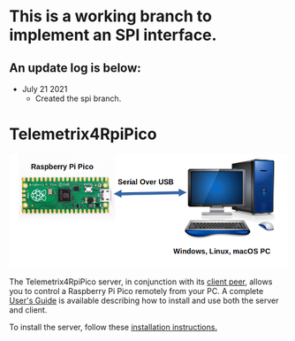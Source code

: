 # This is a working branch to implement an SPI interface.
## An update log is below:

* July 21 2021
    * Created the spi branch.

# Telemetrix4RpiPico

![](images/tmx.png)

The Telemetrix4RpiPico server, in conjunction with its [client peer](https://github.com/MrYsLab/telemetrix-rpi-pico),
allows you to control a Raspberry Pi Pico remotely from your
PC. A complete [User's Guide](https://mryslab.github.io/telemetrix-rpi-pico/) is available describing how to 
install and use both the server and client.

To install the server, follow these [installation instructions.](https://mryslab.github.io/telemetrix-rpi-pico/install_pico_server/)

